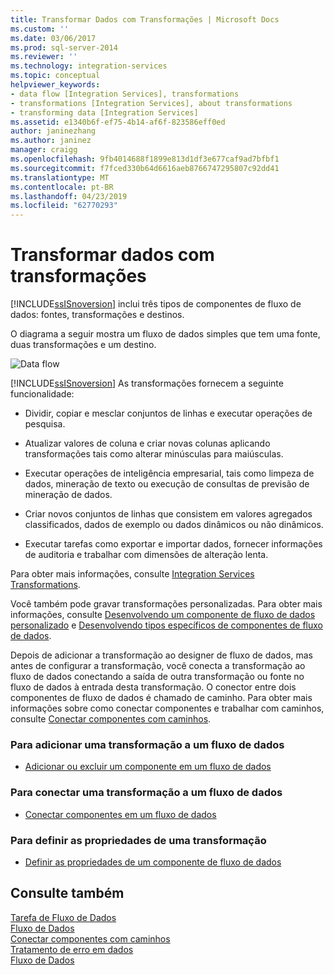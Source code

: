 ```yaml
---
title: Transformar Dados com Transformações | Microsoft Docs
ms.custom: ''
ms.date: 03/06/2017
ms.prod: sql-server-2014
ms.reviewer: ''
ms.technology: integration-services
ms.topic: conceptual
helpviewer_keywords:
- data flow [Integration Services], transformations
- transformations [Integration Services], about transformations
- transforming data [Integration Services]
ms.assetid: e1340b6f-ef75-4b14-af6f-823586eff0ed
author: janinezhang
ms.author: janinez
manager: craigg
ms.openlocfilehash: 9fb4014688f1899e813d1df3e677caf9ad7bfbf1
ms.sourcegitcommit: f7fced330b64d6616aeb8766747295807c92dd41
ms.translationtype: MT
ms.contentlocale: pt-BR
ms.lasthandoff: 04/23/2019
ms.locfileid: "62770293"
---
```

# <a name="transform-data-with-transformations"></a>Transformar dados com transformações
  [!INCLUDE[ssISnoversion](../../../includes/ssisnoversion-md.md)] inclui três tipos de componentes de fluxo de dados: fontes, transformações e destinos.  
  
 O diagrama a seguir mostra um fluxo de dados simples que tem uma fonte, duas transformações e um destino.  
  
 ![Data flow](../../media/mw-dts-08.gif "Data flow")  
  
 [!INCLUDE[ssISnoversion](../../../includes/ssisnoversion-md.md)] As transformações fornecem a seguinte funcionalidade:  
  
-   Dividir, copiar e mesclar conjuntos de linhas e executar operações de pesquisa.  
  
-   Atualizar valores de coluna e criar novas colunas aplicando transformações tais como alterar minúsculas para maiúsculas.  
  
-   Executar operações de inteligência empresarial, tais como limpeza de dados, mineração de texto ou execução de consultas de previsão de mineração de dados.  
  
-   Criar novos conjuntos de linhas que consistem em valores agregados classificados, dados de exemplo ou dados dinâmicos ou não dinâmicos.  
  
-   Executar tarefas como exportar e importar dados, fornecer informações de auditoria e trabalhar com dimensões de alteração lenta.  
  
 Para obter mais informações, consulte [Integration Services Transformations](integration-services-transformations.md).  
  
 Você também pode gravar transformações personalizadas. Para obter mais informações, consulte [Desenvolvendo um componente de fluxo de dados personalizado](../../extending-packages-custom-objects/data-flow/developing-a-custom-data-flow-component.md) e [Desenvolvendo tipos específicos de componentes de fluxo de dados](../../extending-packages-custom-objects-data-flow-types/developing-specific-types-of-data-flow-components.md).  
  
 Depois de adicionar a transformação ao designer de fluxo de dados, mas antes de configurar a transformação, você conecta a transformação ao fluxo de dados conectando a saída de outra transformação ou fonte no fluxo de dados à entrada desta transformação. O conector entre dois componentes de fluxo de dados é chamado de caminho. Para obter mais informações sobre como conectar componentes e trabalhar com caminhos, consulte [Conectar componentes com caminhos](../../connect-components-with-paths.md).  
  
### <a name="to-add-a-transformation-to-a-data-flow"></a>Para adicionar uma transformação a um fluxo de dados  
  
-   [Adicionar ou excluir um componente em um fluxo de dados](../add-or-delete-a-component-in-a-data-flow.md)  
  
### <a name="to-connect-a-transformation-to-a-data-flow"></a>Para conectar uma transformação a um fluxo de dados  
  
-   [Conectar componentes em um fluxo de dados](../connect-components-in-a-data-flow.md)  
  
### <a name="to-set-the-properties-of-a-transformation"></a>Para definir as propriedades de uma transformação  
  
-   [Definir as propriedades de um componente de fluxo de dados](../set-the-properties-of-a-data-flow-component.md)  
  
## <a name="see-also"></a>Consulte também  
 [Tarefa de Fluxo de Dados](../../control-flow/data-flow-task.md)   
 [Fluxo de Dados](../data-flow.md)   
 [Conectar componentes com caminhos](../../connect-components-with-paths.md)   
 [Tratamento de erro em dados](../error-handling-in-data.md)   
 [Fluxo de Dados](../data-flow.md)  
  
  
